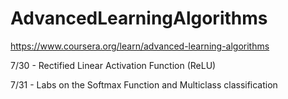 # AdvancedLearningAlgorithms

https://www.coursera.org/learn/advanced-learning-algorithms

7/30 - Rectified Linear Activation Function (ReLU)

7/31 - Labs on the Softmax Function and Multiclass classification
